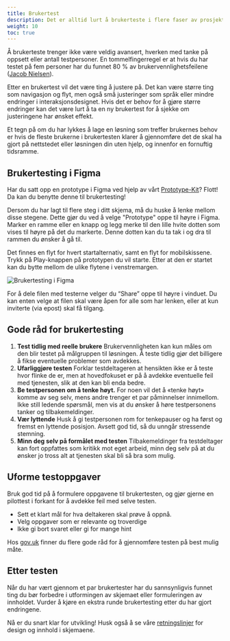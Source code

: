 ```yaml
---
title: Brukertest
description: Det er alltid lurt å brukerteste i flere faser av prosjektet. Gjennom brukertester måler du om det du lager treffer brukernes behov. Det er en god investering å gjøre dette tidlig i prosjektet, slik at du ikke bruker penger på å utvikle en løsning som ikke løser utfordringene.
weight: 10
toc: true
---
```


Å brukerteste trenger ikke være veldig avansert, hverken med tanke på oppsett eller antall testpersoner. 
En tommelfingerregel er at hvis du har testet på fem personer har du funnet 80 % av brukervennlighetsfeilene 
([Jacob Nielsen](https://www.nngroup.com/articles/why-you-only-need-to-test-with-5-users/)).

Etter en brukertest vil det være ting å justere på. Det kan være større ting som navigasjon og flyt, men også små 
justeringer som språk eller mindre endringer i interaksjonsdesignet. Hvis det er behov for å gjøre større endringer 
kan det være lurt å ta en ny brukertest for å sjekke om justeringene har ønsket effekt.

Et tegn på om du har lykkes å lage en løsning som treffer brukernes behov er hvis de fleste brukerne i brukertesten 
klarer å gjennomføre det de skal ha gjort på nettstedet eller løsningen din uten hjelp, og innenfor en fornuftig tidsramme. 

## Brukertesting i Figma

Har du satt opp en prototype i Figma ved hjelp av vårt [Prototype-Kit](../prototype/)? Flott! Da kan du 
benytte denne til brukertesting! 

Dersom du har lagt til flere steg i ditt skjema, må du huske å lenke mellom disse stegene. Dette gjør du ved å velge 
"Prototype" oppe til høyre i Figma. Marker en ramme eller en knapp og legg merke til den lille hvite dotten som 
vises til høyre på det du markerte. Denne dotten kan du ta tak i og dra til rammen du ønsker å gå til. 

Det finnes en flyt for hvert startalternativ, samt en flyt for mobilskissene. Trykk på Play-knappen på prototypen 
du vil starte. Etter at den er startet kan du bytte mellom de ulike flytene i venstremargen.

![Brukertesting i Figma](prototype-play.gif "Brukertesting i Figma")

For å dele filen med testerne velger du “Share” oppe til høyre i vinduet. Du kan enten velge at filen skal være 
åpen for alle som har lenken, eller at kun inviterte (via epost) skal få tilgang. 

## Gode råd for brukertesting

1. **Test tidlig med reelle brukere** Brukervennligheten kan kun måles om den blir testet på målgruppen til løsningen. 
Å teste tidlig gjør det billigere å fikse eventuelle problemer som avdekkes.
1. **Ufarliggjøre testen** Forklar testdeltageren at hensikten ikke er å teste hvor flinke de er, men at hovedfokuset 
er på å avdekke eventuelle feil med tjenesten, slik at den kan bli enda bedre.
2. **Be testpersonen om å tenke høyt.** For noen vil det å «tenke høyt» komme av seg selv, mens andre trenger et par 
påminnelser innimellom. Ikke still ledende spørsmål, men vis at du ønsker å høre testpersonens tanker og tilbakemeldinger. 
3. **Vær lyttende** Husk å gi testpersonen rom for tenkepauser og ha først og fremst en lyttende posisjon. 
Avsett god tid, så du unngår stressende stemning. 
4. **Minn deg selv på formålet med testen** Tilbakemeldinger fra testdeltager kan fort oppfattes som kritikk mot 
eget arbeid, minn deg selv på at du ønsker jo tross alt at tjenesten skal bli så bra som mulig.
## Uforme testoppgaver
Bruk god tid på å formulere oppgavene til brukertesten, og gjør gjerne en pilottest i forkant for å avdekke feil 
med selve testen. 

- Sett et klart mål for hva deltakeren skal prøve å oppnå.
- Velg oppgaver som er relevante og troverdige
- Ikke gi bort svaret eller gi for mange hint

Hos [gov.uk](https://www.gov.uk/service-manual/user-research/using-moderated-usability-testing) finner du flere 
gode råd for å gjennomføre testen på best mulig måte.
## Etter testen
Når du har vært gjennom et par brukertester har du sannsynligvis funnet ting du bør forbedre i utformingen av 
skjemaet eller formuleringen av innholdet. Vurder å kjøre en ekstra runde brukertesting etter du har gjort endringene.

Nå er du snart klar for utvikling! Husk også å se våre [retningslinjer](../guidelines) for design 
og innhold i skjemaene.
